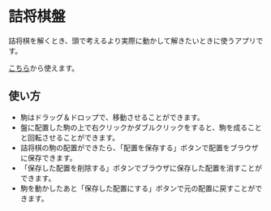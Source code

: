 # 詰将棋盤

詰将棋を解くとき、頭で考えるより実際に動かして解きたいときに使うアプリです。

[こちら](https://wai-doi.github.io/tsumeshogi-ban/)から使えます。

## 使い方

- 駒はドラッグ＆ドロップで、移動させることができます。
- 盤に配置した駒の上で右クリックかダブルクリックをすると、駒を成ることと回転させることができます。
- 詰将棋の駒の配置ができたら、「配置を保存する」ボタンで配置をブラウザに保存できます。
- 「保存した配置を削除する」ボタンでブラウザに保存した配置を消すことができます。
- 駒を動かしたあと「保存した配置にする」ボタンで元の配置に戻すことができます。
